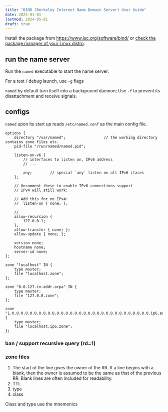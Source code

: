 ```yaml
---
title: "BIND (Berkeley Internet Name Domain Server) User Guide"
date: 2024-01-01
lastmod: 2024-05-01
draft: true
---
```


Install the package from https://www.isc.org/software/bind/ or [check the package manager of your Linux distro](https://wiki.archlinux.org/title/BIND).

## run the name server

Run the `named` executable to start the name server.

For a test / debug launch, use `-g` flags


`named` by default turn itself into a background daemon; Use `-f` to prevent its disattachment and receive signals.

## configs

`named` upon its start up reads `/etc/named.conf` as the main config file.



```named
options {
    directory "/var/named";                 // the working directory contains zone files etc.
    pid-file "/run/named/named.pid";

    listen-on-v6 {
        // interfaces to listen on, IPv6 address
        // ...

        any;        // special `any` listen on all IPv6 ifaces
    };

    // Uncomment these to enable IPv6 connections support
    // IPv4 will still work:
    
    // Add this for no IPv4:
    //  listen-on { none; };

    // 
    allow-recursion {
        127.0.0.1;
    };
    allow-transfer { none; };
    allow-update { none; };

    version none;
    hostname none;
    server-id none;
};

zone "localhost" IN {
    type master;
    file "localhost.zone";
};

zone "0.0.127.in-addr.arpa" IN {
    type master;
    file "127.0.0.zone";
};

zone "1.0.0.0.0.0.0.0.0.0.0.0.0.0.0.0.0.0.0.0.0.0.0.0.0.0.0.0.0.0.0.0.ip6.arpa" {
    type master;
    file "localhost.ip6.zone";
};
```

### ban / support recursive query (rd=1)

### zone files


1. The start of the line gives the owner of the RR. If a line begins with a blank, then the owner is assumed to be the same
as that of the previous RR. Blank lines are often included for readability.
2. TTL
3. type 
4. class

Class and type use the mnemonics



